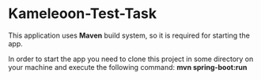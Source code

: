 # Kameleoon-Test-Task

This application uses <b>Maven</b> build system, so it is required for starting the app.

In order to start the app you need to clone this project in some directory on your machine and execute the following command: <b>mvn spring-boot:run</b>
